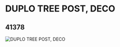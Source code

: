 # DUPLO TREE POST, DECO
## 41378
![DUPLO TREE POST, DECO](https://lc-www-live-s.legocdn.com/media/bricks/5/2/4157782.jpg)